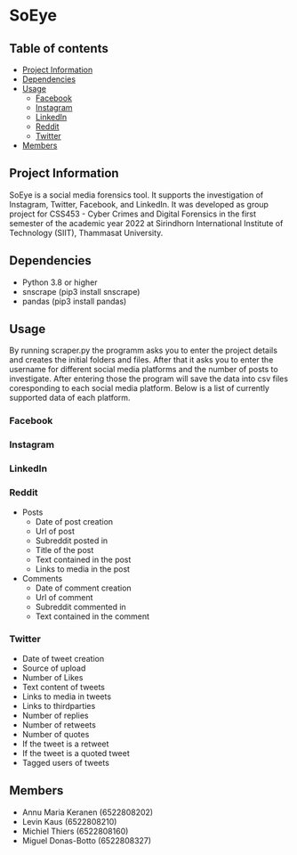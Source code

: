 # SoEye
## Table of contents
* [Project Information](#project-information)
* [Dependencies](#dependencies)
* [Usage](#usage)
  * [Facebook](#facebook)
  * [Instagram](#instagram)
  * [LinkedIn](#linkedin)
  * [Reddit](#reddit)
  * [Twitter](#twitter)
* [Members](#members)
## Project Information
SoEye is a social media forensics tool. It supports the investigation of Instagram, Twitter, Facebook, and LinkedIn. It was developed as group project for CSS453 - Cyber Crimes and Digital Forensics in the first semester of the academic year 2022 at Sirindhorn International Institute of Technology (SIIT), Thammasat University.

## Dependencies
* Python 3.8 or higher
* snscrape (pip3 install snscrape)
* pandas (pip3 install pandas)

## Usage
By running scraper.py the programm asks you to enter the project details and creates the initial folders and files. After that it asks you to enter the username for different social media platforms and the number of posts to investigate. After entering those the program will save the data into csv files coresponding to each social media platform. Below is a list of currently supported data of each platform.
### Facebook
### Instagram
### LinkedIn
### Reddit
* Posts
  * Date of post creation
  * Url of post
  * Subreddit posted in
  * Title of the post
  * Text contained in the post
  * Links to media in the post 
* Comments
  * Date of comment creation
  * Url of comment
  * Subreddit commented in
  * Text contained in the comment
### Twitter
* Date of tweet creation
* Source of upload 
* Number of Likes
* Text content of tweets
* Links to media in tweets
* Links to thirdparties
* Number of replies
* Number of retweets
* Number of quotes
* If the tweet is a retweet
* If the tweet is a quoted tweet
* Tagged users of tweets

## Members
* Annu Maria Keranen (6522808202)
* Levin Kaus (6522808210)
* Michiel Thiers (6522808160)
* Miguel Donas-Botto (6522808327)
